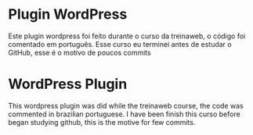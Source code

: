 # Plugin WordPress
Este plugin wordpress foi feito durante o curso da treinaweb, o código foi comentado em português.
Esse curso eu terminei antes de estudar o GitHub, esse é o motivo de poucos commits

# WordPress Plugin
This wordpress plugin was did while the treinaweb course, the code was commented in brazilian portuguese.
I have been finish this curso before began studying github, this is the motive for few commits.
